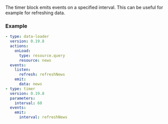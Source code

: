 The timer block emits events on a specified interval. This can be useful for example for refreshing
data.

### Example

```yaml
- type: data-loader
  version: 0.19.8
  actions:
    onLoad:
      type: resource.query
      resource: news
  events:
    listen:
      refresh: refreshNews
    emit:
      data: news
- type: timer
  version: 0.19.8
  parameters:
    interval: 60
  events:
    emit:
      interval: refreshNews
```
